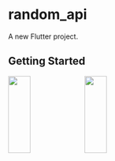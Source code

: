 # random_api

A new Flutter project.

## Getting Started

<p>
<img src="(https://github.com/khushipatel0147/random_api/assets/119857263/58ae12a0-5942-4bcf-bdf6-47fd8fbb77c1)" height="20%" width="30%" >
<img src="(https://github.com/khushipatel0147/random_api/assets/119857263/8c0429af-ddbd-4ede-8d33-828879442487)" height="20%" width="30%" >
</p>


